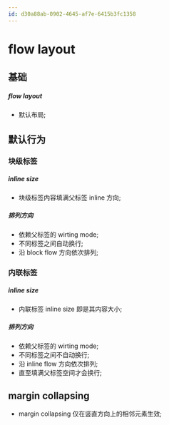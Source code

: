 ```yaml
---
id: d30a88ab-0902-4645-af7e-6415b3fc1358
---
```


# flow layout

## 基础

##### flow layout

- 默认布局;

## 默认行为

### 块级标签

##### inline size

- 块级标签内容填满父标签 inline 方向;

##### 排列方向

- 依赖父标签的 wirting mode;
- 不同标签之间自动换行;
- 沿 block flow 方向依次排列;

### 内联标签

##### inline size

- 内联标签 inline size 即是其内容大小;

##### 排列方向

- 依赖父标签的 wirting mode;
- 不同标签之间不自动换行;
- 沿 inline flow 方向依次排列;
- 直至填满父标签空间才会换行;

## margin collapsing

- margin collapsing 仅在竖直方向上的相邻元素生效;
